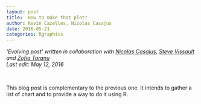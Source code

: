```yaml
---
layout: post
title:  How to make that plot?
author: Kevin Cazelles, Nicolas Casajus
date: 2016-05-21
categories: Rgraphics
---
```


*'Evolving post' written in collaboration with [Nicolas Casajus](http://nicolascasajus.fr), [Steve Vissault](http://steveviss.github.io) and [Zofia Taranu](http://zofiaecaterinataranu.weebly.com)*
<br/>
*Last edit: May 12, 2016*

<br/>

This blog post is complementary to the previous one. It intends to gather a list of chart and to provide a way to do it using R.








<br/>

